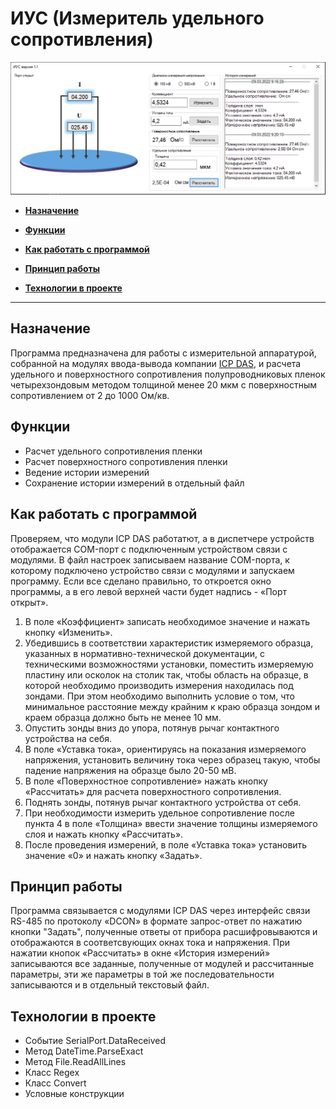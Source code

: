# ИУС (Измеритель удельного сопротивления)

<div align="center">
<img src="https://github.com/AlexandrIdVy/ius/blob/master/demo.PNG"> 
</div>

* **[Назначение](#target)**

* **[Функции](#functions)**

* **[Как работать с программой](#how-to-work)**

* **[Принцип работы](#work)**

* **[Технологии в проекте](#technologies)**

---

## <a name="target"></a> Назначение

Программа предназначена для работы с измерительной аппаратурой, собранной на модулях ввода-вывода компании [ICP DAS](https://icp-das.ru/), и расчета удельного и поверхностного сопротивления полупроводниковых пленок четырехзондовым методом толщиной менее 20 мкм с поверхностным сопротивлением от 2 до 1000 Ом/кв.  

## <a name="functions"></a> Функции

* Расчет удельного сопротивления пленки
* Расчет поверхностного сопротивления пленки
* Ведение истории измерений
* Сохранение истории измерений в отдельный файл


## <a name="how-to-work"></a> Как работать с программой

Проверяем, что модули ICP DAS работатют, а в диспетчере устройств отображается COM-порт с подключенным устройством связи с модулями. В файл настроек записываем название COM-порта, к которому подключено устройство связи с модулями и запускаем программу. Если все сделано правильно, то откроется окно программы, а в его левой верхней части будет надпись - «Порт открыт». 
1.  В поле «Коэффициент» записать необходимое значение и нажать кнопку «Изменить».
2.  Убедившись в соответствии характеристик измеряемого образца,
указанных в нормативно-технической документации, с
техническими возможностями установки, поместить измеряемую
пластину или осколок на столик так, чтобы область на образце, в
которой необходимо производить измерения находилась под
зондами. При этом необходимо выполнить условие о том, что
минимальное расстояние между крайним к краю образца зондом и
краем образца должно быть не менее 10 мм.
3.  Опустить зонды вниз до упора, потянув рычаг контактного
устройства на себя.
4.  В поле «Уставка тока», ориентируясь на показания измеряемого
напряжения, установить величину тока через образец такую, чтобы
падение напряжения на образце было 20-50 мВ.
5.  В поле «Поверхностное сопротивление» нажать кнопку «Рассчитать» для расчета поверхностного сопротивления.
6.  Поднять зонды, потянув рычаг контактного устройства от себя.
7.  При необходимости измерить удельное сопротивление после пункта
4 в поле «Толщина» ввести значение толщины измеряемого слоя и
нажать кнопку «Рассчитать».
8.  После проведения измерений, в поле «Уставка тока» установить значение «0» и нажать кнопку
«Задать». 

## <a name="work"></a> Принцип работы

Программа связывается с модулями ICP DAS через интерфейс связи RS-485 по протоколу «DCON» в формате запрос-ответ по нажатию кнопки "Задать", полученные ответы от прибора расшифровываются и отображаются в соответсвующих окнах тока и напряжения. При нажатии кнопок «Рассчитать» в окне «История измерений» записываются все заданные, полученные от модулей и рассчитанные параметры, эти же параметры в той же последовательности записываются и в отдельный текстовый файл.

## <a name="technologies"></a> Технологии в проекте

* Событие SerialPort.DataReceived 
* Метод DateTime.ParseExact 
* Метод File.ReadAllLines 
* Класс Regex
* Класс Convert 
* Условные конструкции
